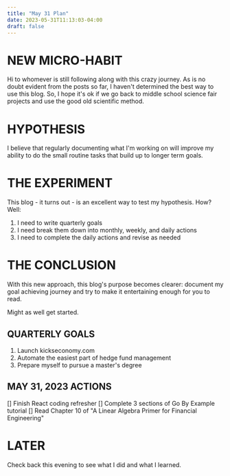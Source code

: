 ```yaml
---
title: "May 31 Plan"
date: 2023-05-31T11:13:03-04:00
draft: false
---
```


# NEW MICRO-HABIT
Hi to whomever is still following along with this crazy journey. As is no doubt evident from the posts so far, I haven't determined the best way to use this blog. So, I hope it's ok if we go back to middle school science fair projects and use the good old scientific method.

# HYPOTHESIS
I believe that regularly documenting what I'm working on will improve my ability to do the small routine tasks that build up to longer term goals.

# THE EXPERIMENT
This blog - it turns out - is an excellent way to test my hypothesis. How? Well:

1. I need to write quarterly goals
2. I need break them down into monthly, weekly, and daily actions
3. I need to complete the daily actions and revise as needed

# THE CONCLUSION
With this new approach, this blog's purpose becomes clearer: document my goal achieving journey and try to make it entertaining enough for you to read.

Might as well get started.

## QUARTERLY GOALS
1. Launch kickseconomy.com
2. Automate the easiest part of hedge fund management
3. Prepare myself to pursue a master's degree

## MAY 31, 2023 ACTIONS
[] Finish React coding refresher
[] Complete 3 sections of Go By Example tutorial
[] Read Chapter 10 of "A Linear Algebra Primer for Financial Engineering"

# LATER
Check back this evening to see what I did and what I learned.
